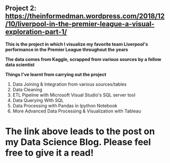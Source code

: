 ## Project 2: https://theinformedman.wordpress.com/2018/12/10/liverpool-in-the-premier-league-a-visual-exploration-part-1/
  **This is the project in which I visualize my favorite team Liverpool's performance in the Premier League throughout the years**  
  
  **The data comes from Kaggle, scrapped from various sources by a fellow data scientist**  
  
  **Things I've learnt from carrying out the project**
  1. Data Joining & Integration from various sources/tables
  2. Data Cleaning 
  3. ETL Pipeline with Microsoft Visual Studio's SQL server tool
  4. Data Querying With SQL
  5. Data Processing with Pandas in Ipython Notebook
  6. More Advanced Data Processing & Visualization with Tableau
  
# The link above leads to the post on my Data Science Blog. Please feel free to give it a read!

